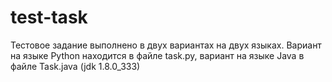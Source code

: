 # test-task
Тестовое задание выполнено в двух вариантах на двух языках. Вариант на языке Python находится в файле task.py, вариант на языке Java в файле Task.java (jdk 1.8.0_333)
